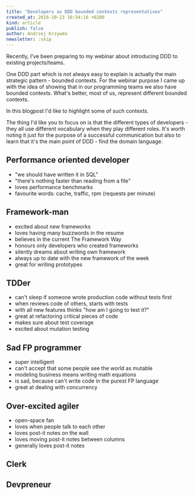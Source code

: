 ```yaml
---
title: "Developers as DDD bounded contexts representatives"
created_at: 2016-10-23 16:54:16 +0200
kind: article
publish: false
author: Andrzej Krzywda
newsletter: :skip
---
```


Recently, I've been preparing to my webinar about introducing DDD to existing projects/teams.

One DDD part which is not always easy to explain is actually the main strategic pattern - bounded contexts. For the webinar purpose I came up with the idea of showing that in our programming teams we also have bounded contexts. What's better, most of us, represent different bounded contexts.

In this blogpost I'd like to highlight some of such contexts.

<!-- more -->

The thing I'd like you to focus on is that the different types of developers - they all use different vocabulary when they play different roles. It's worth noting it just for the purpose of a successful communication but also to learn that it's the main point of DDD - find the domain language.

## Performance oriented developer

- "we should have written it in SQL"
- "there's nothing faster than reading from a file"
- loves performance benchmarks
- favourite words: cache, traffic, rpm (requests per minute)

## Framework-man

- excited about new frameworks
- loves having many buzzwords in the resume
- believes in the current The Framework Way
- honours only developers who created frameworks
- silently dreams about writing own framework
- always up to date with the new framework of the week
- great for writing prototypes

## TDDer

- can't sleep if someone wrote production code without tests first
- when reviews code of others, starts with tests
- with all new features thinks "how am I going to test it?"
- great at refactoring critical pieces of code
- makes sure about test coverage
- excited about mutation testing

## Sad FP programmer

- super intelligent
- can't accept that some people see the world as mutable
- modeling business means writing math equations
- is sad, because can't write code in the purest FP language
- great at dealing with concurrency


## Over-excited agiler

- open-space fan
- loves when people talk to each other
- loves post-it notes on the wall
- loves moving post-it notes between columns
- generally loves post-it notes

## Clerk



## Devpreneur

